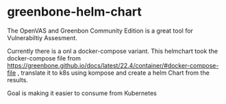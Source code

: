 # greenbone-helm-chart

The OpenVAS and Greenbon Community Edition is a great tool for 
Vulnerabiltiy Assesment.


Currently there is a onl a docker-compose variant. This helmchart took the docker-compose file from
https://greenbone.github.io/docs/latest/22.4/container/#docker-compose-file , translate it to k8s using kompose and create a helm Chart from the results.

Goal is making it easier to consume from Kubernetes
